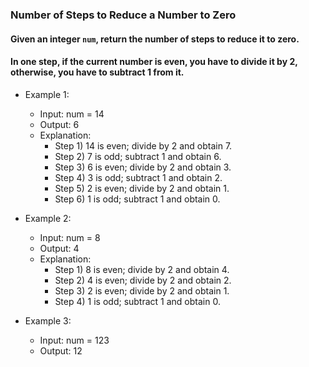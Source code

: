 ### Number of Steps to Reduce a Number to Zero

#### Given an integer ```num```, return the number of steps to reduce it to zero.

#### In one step, if the current number is even, you have to divide it by 2, otherwise, you have to subtract 1 from it.

- Example 1:
  - Input: num = 14
  - Output: 6
  - Explanation:
    - Step 1) 14 is even; divide by 2 and obtain 7.
    - Step 2) 7 is odd; subtract 1 and obtain 6.
    - Step 3) 6 is even; divide by 2 and obtain 3.
    - Step 4) 3 is odd; subtract 1 and obtain 2.
    - Step 5) 2 is even; divide by 2 and obtain 1.
    - Step 6) 1 is odd; subtract 1 and obtain 0.

- Example 2:
  - Input: num = 8
  - Output: 4
  - Explanation:
    - Step 1) 8 is even; divide by 2 and obtain 4.
    - Step 2) 4 is even; divide by 2 and obtain 2.
    - Step 3) 2 is even; divide by 2 and obtain 1.
    - Step 4) 1 is odd; subtract 1 and obtain 0.

- Example 3:
  - Input: num = 123
  - Output: 12